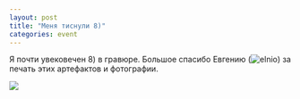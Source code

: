 ```yaml
---
layout: post
title: "Меня тиснули 8)"
categories: event
---
```

Я почти увековечен 8) в гравюре. Большое спасибо Евгению (![elnio]()) за печать этих артефактов и фотографии.

![](https://pics.livejournal.com/quillcraft/pic/000wzhe3)